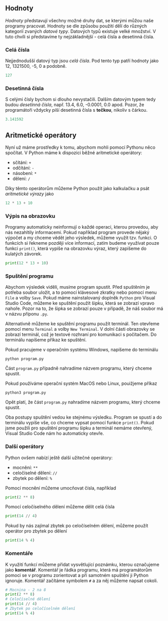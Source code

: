 ## Hodnoty

*Hodnoty* představují všechny možné druhy dat, se kterými můžou naše programy pracovat. Hodnoty se dle způsobu použití dělí do různých kategoríí zvaných *datové typy*. Datových typů existuje velké množství. V tuto chvíli si představíme ty nejzákladnější - celá čísla a desetinná čísla.

### Celá čísla

Nejjednodušší datový typ jsou *celá čísla*. Pod tento typ patří hodnoty jako 12, 1321500, -5, 0 a podobně.

```py
127
```

### Desetinná čísla

S celými čísly bychom si dlouho nevystačili. Dalším datovým typem tedy budou *desetinná čísla*, např. 13.4, 6.0, -0.0001, 0.0 apod. Pozor, že programátoři vždycky píší desetinná čísla s **tečkou**, nikoliv s čárkou.

```py
3.141592
```
## Aritmetické operátory

Nyní už máme prostředky k tomu, abychom mohli pomocí Pythonu něco spočítat. V Python máme k dispozici běžné aritmetické operátory:

* sčítání: `+`
* odčítání: `-`
* násobení: `*`
* dělení: `/`

Díky těmto operátorům můžeme Python použít jako kalkulačku a psát *aritmetické výrazy* jako

```py
12 * 13 + 10
```

### Výpis na obrazovku

Programy automaticky neinformují o každé operaci, kterou provedou, aby nás nezahltily informacemi. Pokud například program provede nějaký výpočet a my chceme vědět jeho výsledek, můžeme využít tzv. funkci. O funkcích si řekneme později více informací, zatím budeme využívat pouze funkci `print()`, která vypíše na obrazovku výraz, který zapíšeme do kulatých závorek.

```py
print(12 * 13 + 10)
```

### Spuštění programu

Abychom výsledek viděli, musíme program spustit. Před spuštěním je potřeba soubor uložit, a to pomocí klávesové zkratky nebo pomocí menu `File` a volby `Save`. Pokud máme nainstalovaný doplněk `Python` pro Visual Studio Code, můžeme ke spuštění použít šipku, která se zobrazí vpravo nahoře. Pozor na to, že šipka se zobrazí pouze v případě, že náš soubor má v názvu příponu `.py`.

Alternativně můžeme ke spuštění programu použít terminál. Ten otevřeme pomocí menu `Terminal` a  volby `New Terminal`. V dolní části obrazovky se zobrazí terminál, což je textové rozhraní pro komunikaci s počítačem. Do terminálu napíšeme příkaz ke spuštění.

Pokud pracujeme v operačním systému Windows, napíšeme do terminálu

```
python program.py
```

Část `program.py` případně nahradíme názvem programu, který chceme spustit.

Pokud používáme operační systém MacOS nebo Linux, pouižjeme příkaz

```
python3 program.py
```

Opět platí, že část `program.py` nahradíme názvem programu, který chceme spustit.

Oba postupy spuštění vedou ke stejnému výsledku. Program se spustí a do terminálu vypíše vše, co chceme vypsat pomocí funkce `print()`. Pokud jsme použili pro spuštění programu šipku a terminál nemáme otevřený, Visual Studio Code nám ho automaticky otevře.

### Další operátory

Python ovšem nabízí ještě další užitečné operátory:

* mocnění: `**`
* celočíselné dělení: `//`
* zbytek po dělení: `%`

Pomocí mocnění můžeme umocňovat čísla, například

```py
print(2 ** 8)
```

Pomocí celočíselného dělení můžeme dělit celá čísla

```py
print(14 // 4)
```

Pokud by nás zajímal zbytek po celočíselném dělení, můžeme použít operátor pro zbytek po dělení

```py
print(14 % 4)
```

### Komentáře

K využití funkcí můžeme přidat vysvětlující poznámku, kterou označujeme jako **komentář**. Komentář je řádka programu, která má programátorům pomoci se v programu zorientovat a při samotném spuštění ji Python ignoruje. Komentář začítáme symbolem `#` a za něj můžeme napsat cokoli.

```python
# Mocnina - 2 na 8
print(2 ** 8)
# Celočíselné dělení
print(14 // 4)
# Zbytek po celočíselném dělení
print(14 % 4)
```
